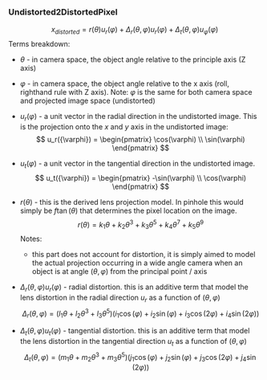 ### Undistorted2DistortedPixel
$$
x_{distorted} = r(\theta)u_r(\varphi) + \Delta_r(\theta, \varphi)u_r(\varphi) + \Delta_t(\theta, \varphi)u_{\varphi}(\varphi)
$$
Terms breakdown:
- $\theta$ - in camera space, the object angle relative to the principle axis (Z axis)
- $\varphi$ - in camera space, the object angle relative to the x axis (roll, righthand rule with Z axis).
	  Note: $\varphi$ is the same for both camera space and projected image space (undistorted)
- $u_r(\varphi)$ - a unit vector in the radial direction in the undistorted image. This is the projection onto the $x$ and $y$ axis in the undistorted image:
  $$
  u_r({\varphi}) = \begin{pmatrix}
  \cos(\varphi) \\
  \sin(\varphi)
  \end{pmatrix}
 $$
- $u_t(\varphi)$ - a unit vector in the tangential direction in the undistorted image.
    $$
  u_t({\varphi}) = \begin{pmatrix}
  -\sin(\varphi) \\
  \cos(\varphi)
  \end{pmatrix}
 $$
 - $r(\theta)$ - this is the derived lens projection model. In pinhole this would simply be $f\tan(\theta)$ that determines the pixel location on the image.
$$
r(\theta) = k_1 \theta + k_2\theta^3 + k_3\theta^5 + k_4\theta^7 + k_5\theta^9
$$   Notes: 
	 - this part does not account for distortion, it is simply aimed to model the actual projection occurring in a wide angle camera when an object is at angle $(\theta, \varphi)$ from the principal point / axis

- $\Delta_r(\theta, \varphi)u_r(\varphi)$ - radial distortion. this is an additive term that model the lens distortion in the radial direction $u_r$ as a function of  $(\theta, \varphi)$
$$
\Delta_r(\theta, \varphi)=(l_1\theta + l_2\theta^3 + l_3\theta^5)(i_1
\cos(\varphi) + i_2\sin(\varphi) + i_3\cos(2\varphi) + i_4\sin(2\varphi))
$$
-  $\Delta_t(\theta, \varphi)u_t(\varphi)$ - tangential distortion. this is an additive term that model the lens distortion in the tangential direction $u_t$ as a function of  $(\theta, \varphi)$
$$
\Delta_t(\theta, \varphi)=(m_1\theta + m_2\theta^3 + m_3\theta^5)(j_1
\cos(\varphi) + j_2\sin(\varphi) + j_3\cos(2\varphi) + j_4\sin(2\varphi))
$$

